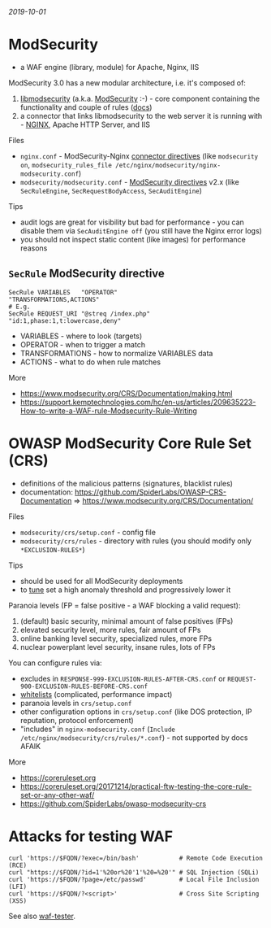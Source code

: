 *2019-10-01*

# ModSecurity

* a WAF engine (library, module) for Apache, Nginx, IIS

ModSecurity 3.0 has a new modular architecture, i.e. it's composed of:

1. [libmodsecurity](https://github.com/SpiderLabs/ModSecurity) (a.k.a. [ModSecurity](https://www.modsecurity.org) :-) - core component containing the functionality and couple of rules ([docs](https://github.com/SpiderLabs/ModSecurity/wiki))
2. a connector that links libmodsecurity to the web server it is running with - [NGINX](https://github.com/SpiderLabs/ModSecurity-nginx), Apache HTTP Server, and IIS

Files

* `nginx.conf` - ModSecurity-Nginx [connector directives](https://github.com/SpiderLabs/ModSecurity-nginx#usage) (like `modsecurity on`, `modsecurity_rules_file /etc/nginx/modsecurity/nginx-modsecurity.conf`)
* `modsecurity/modsecurity.conf` - [ModSecurity directives](https://github.com/SpiderLabs/ModSecurity/wiki/Reference-Manual-%28v2.x%29#Configuration_Directives) v2.x (like `SecRuleEngine`, `SecRequestBodyAccess`, `SecAuditEngine`)

Tips

* audit logs are great for visibility but bad for performance - you can disable them via `SecAuditEngine off` (you still have the Nginx error logs)
* you should not inspect static content (like images) for performance reasons

## `SecRule` ModSecurity directive

```
SecRule VARIABLES   "OPERATOR"                "TRANSFORMATIONS,ACTIONS"
# E.g.
SecRule REQUEST_URI "@streq /index.php" "id:1,phase:1,t:lowercase,deny"
```

* VARIABLES - where to look (targets)
* OPERATOR - when to trigger a match
* TRANSFORMATIONS - how to normalize VARIABLES data
* ACTIONS - what to do when rule matches

More

* https://www.modsecurity.org/CRS/Documentation/making.html
* https://support.kemptechnologies.com/hc/en-us/articles/209635223-How-to-write-a-WAF-rule-Modsecurity-Rule-Writing

# OWASP ModSecurity Core Rule Set (CRS)

* definitions of the malicious patterns (signatures, blacklist rules)
* documentation: https://github.com/SpiderLabs/OWASP-CRS-Documentation => https://www.modsecurity.org/CRS/Documentation/

Files

* `modsecurity/crs/setup.conf` - config file
* `modsecurity/crs/rules` - directory with rules (you should modify only `*EXCLUSION-RULES*`)

Tips

* should be used for all ModSecurity deployments
* to [tune](https://www.oreilly.com/ideas/how-to-tune-your-waf-installation-to-reduce-false-positives
) set a high anomaly threshold and progressively lower it

Paranoia levels (FP = false positive - a WAF blocking a valid request):

1. (default) basic security, minimal amount of false positives (FPs)
2. elevated security level, more rules, fair amount of FPs
3. online banking level security, specialized rules, more FPs
4. nuclear powerplant level security, insane rules, lots of FPs

You can configure rules via:

* excludes in `RESPONSE-999-EXCLUSION-RULES-AFTER-CRS.conf` or `REQUEST-900-EXCLUSION-RULES-BEFORE-CRS.conf`
* [whitelists](https://www.modsecurity.org/CRS/Documentation/exceptions.html#exceptions-versus-whitelist) (complicated, performance impact)
* paranoia levels in `crs/setup.conf`
* other configuration options in `crs/setup.conf` (like DOS protection, IP reputation, protocol enforcement)
* "includes" in `nginx-modsecurity.conf` (`Include /etc/nginx/modsecurity/crs/rules/*.conf`) - not supported by docs AFAIK

More

* https://coreruleset.org
* https://coreruleset.org/20171214/practical-ftw-testing-the-core-rule-set-or-any-other-waf/
* https://github.com/SpiderLabs/owasp-modsecurity-crs

# Attacks for testing WAF

```
curl 'https://$FQDN/?exec=/bin/bash'           # Remote Code Execution (RCE)
curl "https://$FQDN/?id=1'%20or%20'1'%20=%20'" # SQL Injection (SQLi)
curl 'https://$FQDN/?page=/etc/passwd'         # Local File Inclusion (LFI)
curl 'https://$FQDN/?<script>'                 # Cross Site Scripting (XSS)
```

See also [waf-tester](https://github.com/jreisinger/waf-tester).
